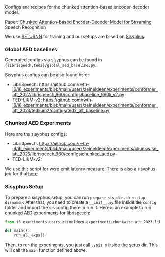 Configs and recipes for the chunked attention-based encoder-decoder model.

Paper: [Chunked Attention-based Encoder-Decoder Model for Streaming Speech Recognition](https://arxiv.org/abs/2309.08436)

We use [RETURNN](https://github.com/rwth-i6/returnn) for training and our setups are based on [Sisyphus](https://github.com/rwth-i6/sisyphus).

### Global AED baselines

Generated configs via sisyphus can be found in `{librispeech,ted2}/global_aed_baseline.py`.

Sisyphus configs can be also found here:
- LibriSpeech: https://github.com/rwth-i6/i6_experiments/blob/main/users/zeineldeen/experiments/conformer_att_2022/librispeech_960/configs/baseline_960h_v2.py
- TED-LIUM-v2: https://github.com/rwth-i6/i6_experiments/blob/main/users/zeineldeen/experiments/conformer_att_2023/tedlium2/configs/ted2_att_baseline.py

### Chunked AED Experiments

Here are the sisyphus configs:
- LibriSpeech: https://github.com/rwth-i6/i6_experiments/blob/main/users/zeineldeen/experiments/chunkwise_att_2023/librispeech_960/configs/chunked_aed.py
- TED-LIUM-v2:

We use this [script](https://github.com/rwth-i6/i6_experiments/blob/main/users/zeyer/experiments/exp2023_02_16_chunked_attention/scripts/latency.py)
for word emit latency measure. There is also a sisyphus job for that [here](https://github.com/rwth-i6/i6_experiments/blob/main/users/zeineldeen/experiments/chunkwise_att_2023/latency.py#L5).

### Sisyphus Setup

To prepare a sisyphus setup, you can run `prepare_sis_dir.sh <setup-dirname>`.
After that, you need to create a `__init__.py` file inside
the `config` folder and import the sis config there to run it.
Here is an example to run chunked AED experiments for librispeech:
```python
from i6_experiments.users.zeineldeen.experiments.chunkwise_att_2023.librispeech_960.configs.chunked_aed import run_all_exps

def main():
    run_all_exps()
```
Then, to run the experiments, you just call `./sis m` inside the setup dir. This
will call the `main` function defined above.